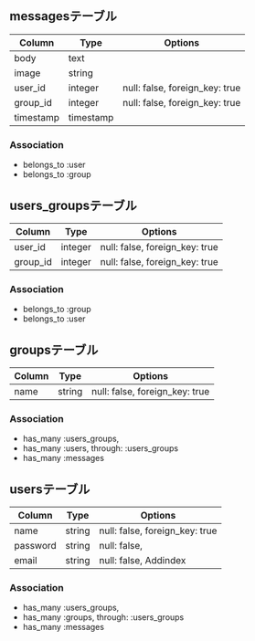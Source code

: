 
## messagesテーブル

|Column|Type|Options|
|------|----|-------|
|body|text| |
|image|string| |
|user_id|integer|null: false, foreign_key: true|
|group_id|integer|null: false, foreign_key: true|
|timestamp|timestamp||

### Association
- belongs_to :user
- belongs_to :group
 



## users_groupsテーブル

|Column|Type|Options|
|------|----|-------|
|user_id|integer|null: false, foreign_key: true|
|group_id|integer|null: false, foreign_key: true|

### Association
- belongs_to :group
- belongs_to :user


## groupsテーブル

|Column|Type|Options|
|------|----|-------|
|name|string|null: false, foreign_key: true|

### Association
- has_many :users_groups, 
- has_many :users, through: :users_groups
- has_many :messages



## usersテーブル

|Column|Type|Options|
|------|----|-------|
|name|string|null: false, foreign_key: true|
|password|string|null: false, |
|email|string|null: false, Addindex|

### Association
- has_many :users_groups, 
- has_many :groups, through: :users_groups
- has_many :messages
